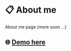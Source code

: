 #  :clipboard: About me
About me page (more soon ...)

## :globe_with_meridians: [Demo here](https://starshums.github.io/)
